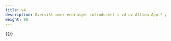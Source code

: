 ```yaml
---
title: v4
description: Oversikt over endringer introdusert i v4 av Altinn.App.* pakkene.
weight: 98
---
```


{{<children />}}